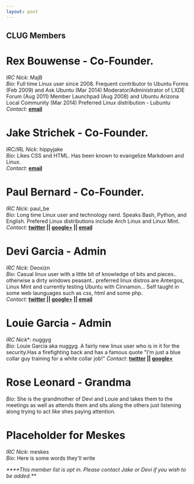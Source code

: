 ```yaml
---
layout: post
---
```


## **CLUG Members**

# **Rex Bouwense** - Co-Founder.

*IRC Nick*:  MajB  
*Bio*: Full time Linux user since 2008\. Frequent contributor to Ubuntu Forms (Feb 2009) and Ask Ubuntu (Mar 2014) Moderator/Administrator of LXDE Forum (Aug 2011) Member Launchpad (Aug 2008) and Ubuntu Arizona Local Community (Mar 2014) Preferred Linux distribution - Lubuntu  
*Contact*:   **[email](mailto:majb@azloco.com)**

# **Jake Strichek** - Co-Founder.

*IRC/IRL Nick*: hippyjake  
*Bio*: Likes CSS and HTML. Has been known to evangelize Markdown and Linux.  
*Contact*:  **[email](mailto:hippyjake@gmail.com)**

# **Paul Bernard** - Co-Founder.

*IRC Nick*:  paul_be  
*Bio*: Long time Linux user and technology nerd. Speaks Bash, Python, and English. Prefered Linux distributions include Arch Linux and Linux Mint.  
*Contact*: **[twitter](https://twitter.com/paul_ber) || [google+](https://plus.google.com/+PaulBernard87) || [email](mailto:paulbsocal@gmail.com)**

# **Devi Garcia** - Admin

*IRC Nick*:  Deoxizn  
*Bio*: Casual linux user with a little bit of knowledge of bits and pieces.. otherwise a dirty windows peasant.. preferred linux distros are Antergos, Linux Mint and currently testing Ubuntu with Cinnamon... Self taught in some web launguages such as css, html and some php.  
*Contact*:  **[twitter](https://twitter.com/z0mbiexx) || [google+](https://plus.google.com/u/0/114554287269046116654 ) || [email](mailto:asphyxiated.god@gmail.com)**

# **Louie Garcia** - Admin

*IRC Nick**:  nuggyg  
*Bio*: Louie Garcia aka nuggyg. A fairly new linux user who is in it for the security.Has a firefighting back and has a famous quote "I'm just a blue collar guy training for a white collar job!"
*Contact*:  **[twitter](https://twitter.com/nuggy_g) || [google+](https://plus.google.com/u/0/107489447128690285761)**

# **Rose Leonard** - Grandma

*Bio*: She is the grandmother of Devi and Louie and takes them to the meetings as well as attends them and sits along the others just listening along trying to act like shes paying attention.  

# **Placeholder for Meskes**

*IRC Nick*:  meskes  
*Bio*: Here is some words they'll write

_****This member list is opt in. Please contact Jake or Devi if you wish to be added.**_
